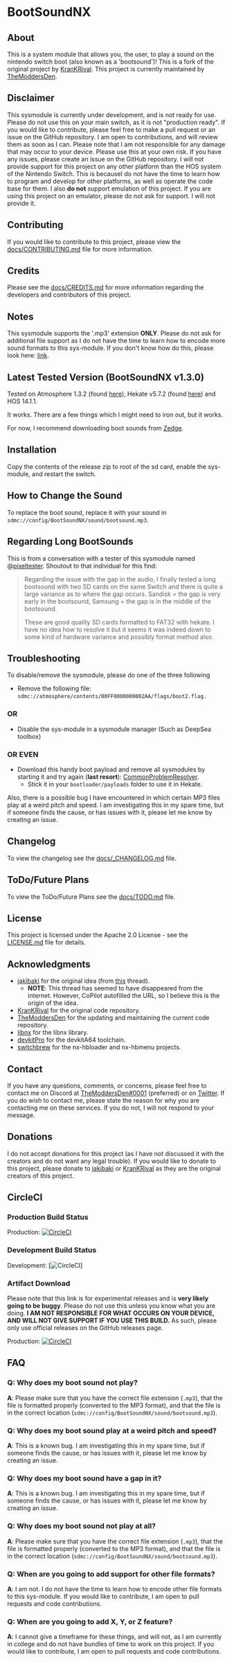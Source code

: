 # BootSoundNX

## About

This is a system module that allows you, the user, to play a sound on the nintendo switch boot (also known as a 'bootsound')! This is a fork of the original project by [KranKRival](https://github.com/KranKRival/BootSoundNX). This project is currently maintained by [TheModdersDen](https://github.com/TheModdersDen/BootSoundNX).

## Disclaimer

This sysmodule is currently under development, and is not ready for use. Please do not use this on your main switch, as it is not "production ready". If you would like to contribute, please feel free to make a pull request or an issue on the GitHub repository. I am open to contributions, and will review them as soon as I can. Please note that I am not responsible for any damage that may occur to your device. Please use this at your own risk. If you have any issues, please create an issue on the GitHub repository. I will not provide support for this project on any other platform than the HOS system of the Nintendo Switch. This is becauseI do not have the time to learn how to program and develop for other platforms, as well as operate the code base for them. I also **do not** support emulation of this project. If you are using this project on an emulator, please do not ask for support. I will not provide it.

## Contributing

If you would like to contribute to this project, please view the [docs/CONTRIBUTING.md](docs/CONTRIBUTING.md) file for more information.

## Credits

Please see the [docs/CREDITS.md](docs/CREDITS.md) for more information regarding the developers and contributors of this project.

## Notes

This sysmodule supports the '.mp3' extension **ONLY**. Please do not ask for additional file support as I do not have the time to learn how to encode more sound formats to this sys-module. If you don't know how do this, please look here: [link](https://gprivate.com/5ynap).

## Latest Tested Version (BootSoundNX v1.3.0)

Tested on Atmosphere 1.3.2 (found [here](https://github.com/Atmosphere-NX/Atmosphere/releases/tag/1.3.2)), Hekate v5.7.2 (found [here](https://github.com/CTCaer/hekate/releases/tag/v5.7.2)) and HOS 14.1.1.

It works. There are a few things which I might need to iron out, but it works.

For now, I recommend downloading boot sounds from [Zedge](https://www.zedge.net/ringtones-and-wallpapers).

## Installation

Copy the contents of the release zip to root of the sd card, enable the sys-module, and restart the switch.

## How to Change the Sound

To replace the boot sound, replace it with your sound in ```sdmc://config/BootSoundNX/sound/bootsound.mp3```.

## Regarding Long BootSounds

This is from a conversation with a tester of this sysmodule named @[pixeltester](https://github.com/pixeltester). Shoutout to that individual for this find:

>Regarding the issue with the gap in the audio, I finally tested a long bootsound with two SD cards on the same Switch and there is quite a large variance as to where the gap occurs. Sandisk = the gap is very early in the bootsound, Samsung = the gap is in the middle of the bootsound.
>
>These are good quality SD cards formatted to FAT32 with hekate. I have no idea how to resolve it but it seems it was indeed down to some kind of hardware variance and possibly format method also.

## Troubleshooting

To disable/remove the sysmodule, please do one of the three following

- Remove the following file: ```sdmc://atmosphere/contents/00FF0000000002AA/flags/boot2.flag.```

### OR

- Disable the sys-module in a sysmodule manager (Such as DeepSea toolbox)

### OR EVEN

- Download this handy boot payload and remove all sysmodules by starting it and try again (**last resort**): [CommonProblemResolver](https://github.com/Team-Neptune/CommonProblemResolver/releases).
  - Stick it in your ```bootloader/payloads``` folder to use it in Hekate.

Also, there is a possible bug I have encountered in which certain MP3 files play at a weird pitch and speed. I am investigating this in my spare time, but if someone finds the cause, or has issues with it, please let me know by creating an issue.

## Changelog

To view the changelog see the [docs/_CHANGELOG.md](docs/_CHANGELOG.md) file.

## ToDo/Future Plans

To view the ToDo/Future Plans see the [docs/TODO.md](docs/TODO.md) file.

## License

This project is licensed under the Apache 2.0 License - see the [LICENSE.md](LICENSE.md) file for details.

## Acknowledgments

- [jakibaki](https://www.github.com/jakibaki) for the original idea (from [this](https://gbatemp.net/threads/boot-sound-on-nx.540201/) thread).
  - **NOTE**: This thread has seemed to have disappeared from the internet. However, CoPilot autofilled the URL, so I believe this is the origin of the idea.
- [KranKRival](https://www.github.com/KranKRival) for the original code repository.
- [TheModdersDen](https://www.github.com/TheModdersDen) for the updating and maintaining the current code repository.
- [libnx](https://www.github.com/switchbrew/libnx) for the libnx library.
- [devkitPro](https://www.github.com/devkitPro) for the devkitA64 toolchain.
- [switchbrew](https://www.github.com/switchbrew) for the nx-hbloader and nx-hbmenu projects.

## Contact

If you have any questions, comments, or concerns, please feel free to contact me on Discord at [TheModdersDen#0001](https://discord.com) (preferred) or on [Twitter](https://twitter.com/TheModdersDen). If you do wish to contact me, please state the reason for why you are contacting me on these services. If you do not, I will not respond to your message.

## Donations

I do not accept donations for this project (as I have not discussed it with the creators and do not want any legal trouble). If you would like to donate to this project, please donate to [jakibaki](https://www.github.com/jakibaki) or [KranKRival](https://www.github.com/KranKRival) as they are the original creators of this project.

## CircleCI

### Production Build Status

Production: [![CircleCI](https://dl.circleci.com/status-badge/img/gh/TheModdersDen/BootSoundNX/tree/production.svg?style=svg)](https://dl.circleci.com/status-badge/redirect/gh/TheModdersDen/BootSoundNX/tree/production)

### Development Build Status

Development: [![CircleCI](https://dl.circleci.com/status-badge/img/gh/TheModdersDen/BootSoundNX/tree/development.svg?style=svg)]

### Artifact Download

Please note that this link is for experimental releases and is **very likely going to be buggy**. Please do not use this unless you know what you are doing. **I AM NOT RESPONSIBLE FOR WHAT OCCURS ON YOUR DEVICE, AND WILL NOT GIVE SUPPORT IF YOU USE THIS BUILD.** As such, please only use official releases on the GitHub releases page.

Production: [![CircleCI](https://circleci.com/gh/TheModdersDen/BootSoundNX/tree/production.svg?style=svg)](https://circleci.com/gh/TheModdersDen/BootSoundNX/tree/production)

## FAQ

### Q: Why does my boot sound not play?

**A**: Please make sure that you have the correct file extension (`.mp3`), that the file is formatted properly (converted to the MP3 format), and that the file is in the correct location (`sdmc://config/BootSoundNX/sound/bootsound.mp3`).

### Q: Why does my boot sound play at a weird pitch and speed?

**A**: This is a known bug. I am investigating this in my spare time, but if someone finds the cause, or has issues with it, please let me know by creating an issue.

### Q: Why does my boot sound have a gap in it?

**A**: This is a known bug. I am investigating this in my spare time, but if someone finds the cause, or has issues with it, please let me know by creating an issue.

### Q: Why does my boot sound not play at all?

**A**: Please make sure that you have the correct file extension (`.mp3`), that the file is formatted properly (converted to the MP3 format), and that the file is in the correct location (`sdmc://config/BootSoundNX/sound/bootsound.mp3`).

### Q: When are you going to add support for other file formats?

**A**: I am not. I do not have the time to learn how to encode other file formats to this sys-module. If you would like to contribute, I am open to pull requests and code contributions.

### Q: When are you going to add X, Y, or Z feature?

**A**: I cannot give a timeframe for these things, and will not, as I am currently in college and do not have bundles of time to work on this project. If you would like to contribute, I am open to pull requests and code contributions.
